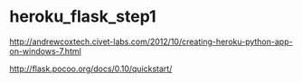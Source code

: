 # heroku_flask_step1
http://andrewcoxtech.civet-labs.com/2012/10/creating-heroku-python-app-on-windows-7.html


http://flask.pocoo.org/docs/0.10/quickstart/
